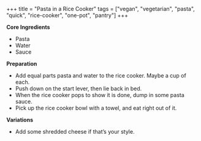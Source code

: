 +++
title = "Pasta in a Rice Cooker"
tags = ["vegan", "vegetarian", "pasta", "quick", "rice-cooker", "one-pot", "pantry"]
+++

**Core Ingredients**
- Pasta
- Water
- Sauce

**Preparation**
- Add equal parts pasta and water to the rice cooker. Maybe a cup of each.
- Push down on the start lever, then lie back in bed.
- When the rice cooker pops to show it is done, dump in some pasta sauce.
- Pick up the rice cooker bowl with a towel, and eat right out of it.

**Variations**
- Add some shredded cheese if that’s your style.
